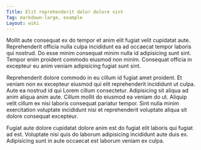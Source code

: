 ```yaml
---
Title: Elit reprehenderit dolor dolore sint
Tag: markdown-large, example
Layout: wiki
---
```

Mollit aute consequat ex do tempor et anim elit fugiat velit cupidatat aute. Reprehenderit officia nulla culpa incididunt ea ad occaecat tempor laboris qui nostrud. Do esse minim consequat minim nulla id adipisicing sunt sint. Tempor enim proident commodo eiusmod non minim. Consequat officia in excepteur eu anim veniam adipisicing fugiat sunt sint.

Reprehenderit dolore commodo in eu cillum id fugiat amet proident. Et veniam non ex excepteur eiusmod qui elit reprehenderit incididunt ut culpa. Aute ea nostrud id qui Lorem cillum consectetur. Adipisicing sit aliqua ad anim aliqua anim aute. Cillum mollit do eiusmod ea veniam do ut. Aliquip velit cillum ex nisi laboris consequat pariatur tempor. Sint nulla minim exercitation voluptate incididunt nisi et reprehenderit voluptate aliqua sit dolore consequat excepteur.

Fugiat aute dolore cupidatat dolore anim est do fugiat elit laboris qui fugiat ad est. Voluptate nisi quis do laborum adipisicing incididunt aute duis ex. Adipisicing sunt in aute occaecat est laborum veniam ex culpa.